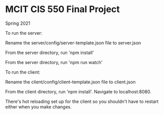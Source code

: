 # MCIT CIS 550 Final Project
Spring 2021



To run the server:

Rename the server/config/server-template.json file to server.json

From the server directory, run  'npm install'

From the server directory, run  'npm run watch'




To run the client:

Rename the client/config/client-template.json file to client.json

From the client directory, run 'npm install'.  Navigate to localhost:8080.

There's hot reloading set up for the client so you shouldn't have to restart either when you make changes.
